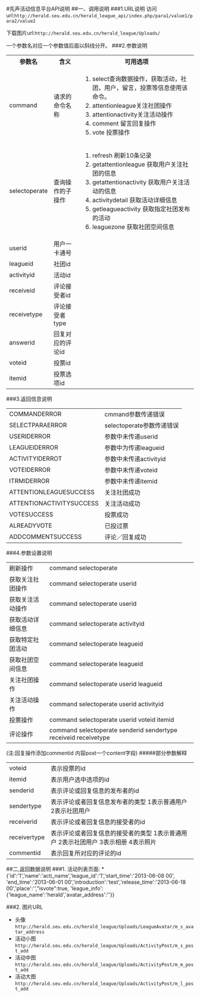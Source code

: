 #先声活动信息平台API说明
##一、调用说明
###1.URL说明
访问url:`http://herald.seu.edu.cn/herald_league_api/index.php/para1/value1/para2/value2`

下载图片url:`http://herald.seu.edu.cn/herald_league/Uploads/`

一个参数名对应一个参数值后面以斜线分开。
###2.参数说明
<table>
<tr><th>参数名</th><th>含义</th><th>可用选项</th></tr>
<tr>
<td>command</td>
<td>请求的命令名称</td>
<td>
<ol>
<li>select查询数据操作，获取活动，社团，用户，留言，投票等信息使用该命令。
<li>attentionleague关注社团操作
<li>attentionactivity关注活动操作
<li>comment 留言回复操作
<li>vote 投票操作
</ol>
</td>
</tr>
<tr>
<td>selectoperate</td>
<td>查询操作的子操作</td>
<td>
<ol>
<li>refresh 刷新10条记录
<li>getattentionleague 获取用户关注社团的信息
<li>getattentionactivity 获取用户关注活动的信息
<li>activitydetail 获取活动详细信息
<li>getleagueactivity 获取指定社团发布的活动
<li>leaguezone 获取社团空间信息
</ol>
</td>
</tr>
<tr>
<td>userid</td>
<td>用户一卡通号</td>
<td></td>
<tr/>
<tr>
<td>leagueid</td>
<td>社团id</td>
<td></td>
</tr>
<tr>
<td>activityid</td>
<td>活动id</td>
<td></td>
</tr>
<tr>
<td>receiveid</td>
<td>评论接受者id</td>
<td></td>
</tr>
<tr>
<td>receivetype</td>
<td>评论接受者type</td>
<td></td>
</tr>
<tr>
<td>answerid</td>
<td>回复对应的评论id</td>
<td></td>
</tr>
<tr>
<td>voteid</td>
<td>投票id</td>
<td></td>
</tr>
<tr>
<td>itemid</td>
<td>投票选项id</td>
<td></td>
</tr>
</table>
		 
###3.返回信息说明
<table>
<tr><td>COMMANDERROR</td><td>cmmand参数传递错误</td></tr>
<tr><td>SELECTPARAERROR</td><td>selectoperate参数传递错误</td></tr>
<tr><td>USERIDERROR</td><td>参数中未传递userid</td></tr>
<tr><td>LEAGUEIDERROR</td><td>参数中为传递leagueid</td></tr>
<tr><td>ACTIVITYIDERROT</td><td>参数中未传递activityid</td></tr>
<tr><td>VOTEIDERROR</td><td>参数中未传递voteid</td></tr>
<tr><td>ITRMIDERROR</td><td>参数中未传递itemid</td></tr>
<tr><td>ATTENTIONLEAGUESUCCESS</td><td>关注社团成功</td></tr>
<tr><td>ATTENTIONACTIVITYSUCCESS</td><td>关注活动成功</td></tr>
<tr><td>VOTESUCCESS</td><td>投票成功</td></tr>
<tr><td>ALREADYVOTE</td><td>已投过票</td></tr>
<tr><td>ADDCOMMENTSUCCESS</td><td>评论／回复成功</td></tr>
</table>
###4.参数设置说明
<table>
<tr><td>刷新操作</td><td>command selectoperate</td></tr>
<tr><td>获取关注社团操作</td><td>command selectoperate userid</td></tr>
<tr><td>获取关注活动操作</td><td>command selectoperate userid</td></tr>
<tr><td>获取活动详细信息</td><td>command selectoperate activityid</td></tr>
<tr><td>获取特定社团活动</td><td>command selectoperate leagueid</td></tr>
<tr><td>获取社团空间信息</td><td>command selectoperate leagueid</td></tr>
<tr><td>关注社团操作</td><td>command selectoperate userid leagueid</td></tr>
<tr><td>关注活动操作</td><td>command selectoperate userid activityid</td></tr>
<tr><td>投票操作</td><td>command selectoperate userid voteid itemid</td></tr>
<tr><td>评论操作</td><td>command selectoperate senderid sendertype receiveid receivetype</td></tr> 
</table>
(注:回复操作添加commentid 内容post一个content字段)
#####部分参数解释
<table>
<tr><td>voteid</td><td>表示投票的id</td></tr>
<tr><td>itemid</td><td>表示用户选中选项的id</td></tr>
<tr><td>senderid</td><td>表示评论或回复信息的发布者的id</td></tr>
<tr><td>sendertype</td><td>表示评论或者回复信息发布者的类型 1表示普通用户 2表示社团用户</td></tr>
<tr><td>receiverid</td><td>表示评论或者回复信息的接受者的id</td></tr>
<tr><td>receivertype</td><td>表示评论或者回复信息的接受者的类型 1表示普通用户 2表示社团用户 3表示相册 4表示照片</td></tr>
<tr><td>commentid</td><td>表示回复所对应的评论的id</td></tr>
<table>
##二,返回数据说明
###1. 活动列表页面:
 * {'id':'1','name':'acti_name','league_id':'1','start_time':'2013-06-08 00',
'end_time':'2013-06-01 00','introduction':'test','release_time':'2013-06-18 00','place':'',"isvote":true,
'league_info':{'league_name':'herald','avatar_address':''}}

###2. 图片URL
 * 头像`http://herald.seu.edu.cn/herald_league/Uploads/LeagueAvatar/m_s_avatar_address`
 * 活动小图`http://herald.seu.edu.cn/herald_league/Uploads/ActivityPost/m_s_post_add`
 * 活动中图`http://herald.seu.edu.cn/herald_league/Uploads/ActivityPost/m_m_post_add`
 * 活动大图`http://herald.seu.edu.cn/herald_league/Uploads/ActivityPost/m_l_post_add`
















